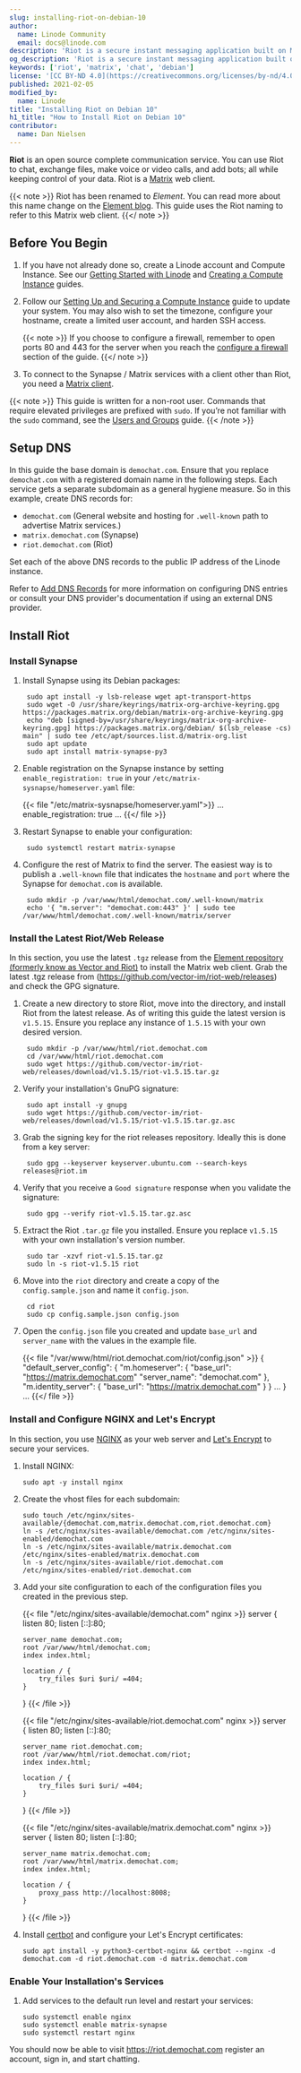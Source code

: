 ```yaml
---
slug: installing-riot-on-debian-10
author:
  name: Linode Community
  email: docs@linode.com
description: 'Riot is a secure instant messaging application built on Matrix protocol. This guide provides instructions to setup Riot / Matrix on Debian 10.'
og_description: 'Riot is a secure instant messaging application built on Matrix protocol. This guide provides instructions to setup Riot / Matrix on Debian 10.'
keywords: ['riot', 'matrix', 'chat', 'debian']
license: '[CC BY-ND 4.0](https://creativecommons.org/licenses/by-nd/4.0)'
published: 2021-02-05
modified_by:
  name: Linode
title: "Installing Riot on Debian 10"
h1_title: "How to Install Riot on Debian 10"
contributor:
  name: Dan Nielsen
---
```


**Riot** is an open source complete communication service. You can use Riot to chat, exchange files, make voice or video calls, and add bots; all while keeping control of your data. Riot is a [Matrix](https://matrix.org/clients/) web client.

{{< note >}}
Riot has been renamed to *Element*. You can read more about this name change on the [Element blog](https://element.io/blog/welcome-to-element/). This guide uses the Riot naming to refer to this Matrix web client.
{{</ note >}}

## Before You Begin

1.  If you have not already done so, create a Linode account and Compute Instance. See our [Getting Started with Linode](/docs/guides/getting-started/) and [Creating a Compute Instance](/docs/guides/creating-a-compute-instance/) guides.

1.  Follow our [Setting Up and Securing a Compute Instance](/docs/guides/set-up-and-secure/) guide to update your system. You may also wish to set the timezone, configure your hostname, create a limited user account, and harden SSH access.

    {{< note >}}
If you choose to configure a firewall, remember to open ports 80 and 443 for the server when you reach the [configure a firewall](/docs/guides/set-up-and-secure/#configure-a-firewall) section of the guide.
{{</ note >}}

1.  To connect to the Synapse / Matrix services with a client other than Riot, you need a [Matrix client](https://matrix.org/clients/).

{{< note >}}
This guide is written for a non-root user. Commands that require elevated privileges are prefixed with `sudo`. If you’re not familiar with the `sudo` command, see the [Users and Groups](/docs/guides/linux-users-and-groups/) guide.
{{< /note >}}

## Setup DNS

In this guide the base domain is `demochat.com`. Ensure that you replace `demochat.com` with a registered domain name in the following steps. Each service gets a separate subdomain as a general hygiene measure.
So in this example, create DNS records for:

- `demochat.com` (General website and hosting for `.well-known` path to advertise Matrix services.)
- `matrix.demochat.com` (Synapse)
- `riot.demochat.com` (Riot)

Set each of the above DNS records to the public IP address of the Linode instance.

Refer to [Add DNS Records](/docs/websites/set-up-web-server-host-website/#add-dns-records) for more information on configuring
DNS entries or consult your DNS provider's documentation if using an external DNS provider.

## Install Riot
### Install Synapse

1. Install Synapse using its Debian packages:

        sudo apt install -y lsb-release wget apt-transport-https
        sudo wget -O /usr/share/keyrings/matrix-org-archive-keyring.gpg https://packages.matrix.org/debian/matrix-org-archive-keyring.gpg
        echo "deb [signed-by=/usr/share/keyrings/matrix-org-archive-keyring.gpg] https://packages.matrix.org/debian/ $(lsb_release -cs) main" | sudo tee /etc/apt/sources.list.d/matrix-org.list
        sudo apt update
        sudo apt install matrix-synapse-py3

1. Enable registration on the Synapse instance by setting `enable_registration: true` in your `/etc/matrix-sysnapse/homeserver.yaml` file:

    {{< file "/etc/matrix-sysnapse/homeserver.yaml">}}
...
enable_registration: true
...
{{</ file >}}

1. Restart Synapse to enable your configuration:

        sudo systemctl restart matrix-synapse

1. Configure the rest of Matrix to find the server. The easiest way is to publish a `.well-known` file that
indicates the `hostname` and `port` where the Synapse for `demochat.com` is available.

        sudo mkdir -p /var/www/html/demochat.com/.well-known/matrix
        echo '{ "m.server": "demochat.com:443" }' | sudo tee /var/www/html/demochat.com/.well-known/matrix/server

### Install the Latest Riot/Web Release

In this section, you use the latest `.tgz` release from the [Element repository (formerly know as Vector and Riot)](https://github.com/vector-im/element-web/releases) to install the Matrix web client.
Grab the latest .tgz release from (https://github.com/vector-im/riot-web/releases) and check the GPG signature.

1. Create a new directory to store Riot, move into the directory, and install Riot from the latest release. As of writing this guide the latest version is `v1.5.15`. Ensure you replace any instance of `1.5.15` with your own desired version.

        sudo mkdir -p /var/www/html/riot.demochat.com
        cd /var/www/html/riot.demochat.com
        sudo wget https://github.com/vector-im/riot-web/releases/download/v1.5.15/riot-v1.5.15.tar.gz

1. Verify your installation's GnuPG signature:

        sudo apt install -y gnupg
        sudo wget https://github.com/vector-im/riot-web/releases/download/v1.5.15/riot-v1.5.15.tar.gz.asc

1. Grab the signing key for the riot releases repository. Ideally this is done from a key server:

        sudo gpg --keyserver keyserver.ubuntu.com --search-keys releases@riot.im

1. Verify that you receive a `Good signature` response when you validate the signature:

        sudo gpg --verify riot-v1.5.15.tar.gz.asc

1. Extract the Riot `.tar.gz` file you installed. Ensure you replace `v1.5.15` with your own installation's version number.

        sudo tar -xzvf riot-v1.5.15.tar.gz
        sudo ln -s riot-v1.5.15 riot

1. Move into the `riot` directory and create a copy of the `config.sample.json` and name it `config.json`.

        cd riot
        sudo cp config.sample.json config.json

1. Open the `config.json` file you created and update `base_url` and  `server_name` with the values in the example file.

    {{< file "/var/www/html/riot.demochat.com/riot/config.json" >}}
{
    "default_server_config": {
        "m.homeserver": {
            "base_url": "https://matrix.demochat.com"
            "server_name": "demochat.com"
        },
        "m.identity_server": {
            "base_url": "https://matrix.demochat.com"
        }
    }
...
}
...
{{</ file >}}

### Install and Configure NGINX and Let's Encrypt

In this section, you use [NGINX](https://www.nginx.com/) as your web server and [Let's Encrypt](https://letsencrypt.org/) to secure your services.

1.  Install NGINX:

        sudo apt -y install nginx

1.  Create the vhost files for each subdomain:

        sudo touch /etc/nginx/sites-available/{demochat.com,matrix.demochat.com,riot.demochat.com}
        ln -s /etc/nginx/sites-available/demochat.com /etc/nginx/sites-enabled/demochat.com
        ln -s /etc/nginx/sites-available/matrix.demochat.com /etc/nginx/sites-enabled/matrix.demochat.com
        ln -s /etc/nginx/sites-available/riot.demochat.com /etc/nginx/sites-enabled/riot.demochat.com

1.  Add your site configuration to each of the configuration files you created in the previous step.

    {{< file "/etc/nginx/sites-available/demochat.com" nginx >}}
    server {
        listen 80;
        listen [::]:80;

        server_name demochat.com;
        root /var/www/html/demochat.com;
        index index.html;

        location / {
            try_files $uri $uri/ =404;
        }
    }
    {{< /file >}}

    {{< file "/etc/nginx/sites-available/riot.demochat.com" nginx >}}
    server {
        listen 80;
        listen [::]:80;

        server_name riot.demochat.com;
        root /var/www/html/riot.demochat.com/riot;
        index index.html;

        location / {
            try_files $uri $uri/ =404;
        }
    }
    {{< /file >}}

    {{< file "/etc/nginx/sites-available/matrix.demochat.com" nginx >}}
    server {
        listen 80;
        listen [::]:80;

        server_name matrix.demochat.com;
        root /var/www/html/matrix.demochat.com;
        index index.html;

        location / {
            proxy_pass http://localhost:8008;
        }
    }
    {{< /file >}}

1.  Install [certbot](https://certbot.eff.org/) and configure your Let's Encrypt certificates:

        sudo apt install -y python3-certbot-nginx && certbot --nginx -d demochat.com -d riot.demochat.com -d matrix.demochat.com

### Enable Your Installation's Services

1.  Add services to the default run level and restart your services:

        sudo systemctl enable nginx
        sudo systemctl enable matrix-synapse
        sudo systemctl restart nginx

You should now be able to visit https://riot.demochat.com register an account, sign in, and start chatting.